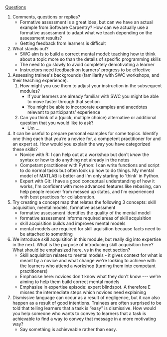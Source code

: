 [Questions](https://carpentries.github.io/trainer-training/05-week_5_discussion_questions/index.html)

1. Comments, questions or replies?
	- Formative assessment is a great idea, but can we have an actual example from Software Carpentry? How can we actually use a formative assessment to adapt what we teach depending on the assessment results?
	- Getting feedback from learners is difficult
2. What stands out?
	- SWC aim is to build a correct mental model: teaching how to think about a topic more so than the details of specific programming skills
	- The need to go slowly to avoid completely demotivating a learner
	- Instructors need feedback on learners' progress to be effective
3. Assessing trainee's backgrounds (familiarity with SWC workshops, and their teaching experience).
	1. How might you use them to adjust your instruction in the subsequent modules?
		- If your learners are already familiar with SWC you might be able to move faster through that section
		- You might be able to incorporate examples and anecdotes relevant to participants' experience
	2. Can you think of a (quick, multiple choice) alternative or additional question that you would like to ask?
		- Um ...
4. It can be useful to prepare personal examples for some topics. Identify one thing each that you’re a novice for, a competent practitioner for and an expert at. How would you explain the way you have categorized these skills?
	- Novice with R: I can help out at a workshop but don't *know* the syntax or how to do anything not already in the notes
	- Competant practitioner with Python: I can write functions and script to do normal tasks but often look up how to do things. My mental model of MATLAB is better and I'm only starting to 'think' in Python.
	- Expert with Git: I have a good conceptual understanding of how it works, I'm confident with more advanced features like rebasing, can help people recover from messed up states, and I'm experienced with best practices for collaboration.
5. Try creating a concept map that relates the following 3 concepts: skill acquisition, mental models, formative assessment
	- formative assessment identifies the quality of the mental model
	- formative assessment informs required areas of skill acquisition
	- skill acquisition builds and improves mental models
	- mental models are required for skill aquisition because facts need to be attached to something
6.  We introduce skill acquisition in this module, but really dig into expertise in the next. What is the purpose of introducing skill acquisition here? What should be emphasized here, vs in the next section?
	- Skill acquisition relates to mental models - it gives context for what is meant by a novice and what change we're looking to achieve with the learners who attend a workshop (turning them into competant practitioners)
	- Emphasise here: novices don't know what they don't know --- we're aiming to help them build correct mental models
	- Emphasise in expertise episode: expert blindspot. A therefore E misses the intermediate steps which novices need explaining
7. Dismissive language can occur as a result of negligence, but it can also happen as a result of good intentions. Trainees are often surprised to be told that telling learners that a task is “easy” is dismissive. How would you help someone who wants to convey to learners that a task is achievable to find a way to convey that message in a more motivating way?
	- Say something is achieveable rather than easy.